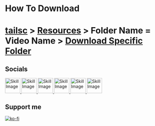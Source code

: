 # How To Download
[tailsc](https://github.com/tailsc/tailsc) > [Resources](https://github.com/tailsc/tailsc/tree/main/Resources) > Folder Name = Video Name > [Download Specific Folder](https://download-directory.github.io/)
==================================
## Socials
<a href="https://discordapp.com/users/364076254812438538">
  <img src="https://github.com/tailsc/tailsc/blob/main/.github/Badges/Discord.png?raw=true" alt="Skill Image" width="50">
</a>

<a href="https://www.youtube.com/@CrowGamesDev?sub_confirmation=1">
  <img src="https://github.com/tailsc/tailsc/blob/main/.github/Badges/Youtube.png?raw=true" alt="Skill Image" width="50">
</a>

<a href="https://crowgamesdev.itch.io">
  <img src="https://github.com/tailsc/tailsc/blob/main/.github/Badges/Itch.png?raw=true" alt="Skill Image" width="50">
</a>

<a href="https://www.twitch.tv/crowgamesdev">
  <img src="https://github.com/tailsc/tailsc/blob/main/.github/Badges/Twitch.png?raw=true" alt="Skill Image" width="50">
</a>

<a href="mailto:contactcrowgames@gmail.com">
  <img src="https://github.com/tailsc/tailsc/blob/main/.github/Badges/Gmail.png?raw=true" alt="Skill Image" width="50">
</a>

<a href="https://store.steampowered.com/publisher/CrowGames">
  <img src="https://github.com/tailsc/tailsc/blob/main/.github/Badges/Steam.png?raw=true" alt="Skill Image" width="50">
</a>

## Support me

[![ko-fi](https://ko-fi.com/img/githubbutton_sm.svg)](https://ko-fi.com/crowgames)
